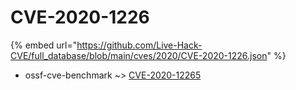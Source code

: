 # CVE-2020-1226
{% embed url="https://github.com/Live-Hack-CVE/full_database/blob/main/cves/2020/CVE-2020-1226.json" %}

* ossf-cve-benchmark ~> [CVE-2020-12265](https://www.alice-snow.ru/2020/database/cve-2020-1226/cve-2020-12265-ossf-cve-benchmark)